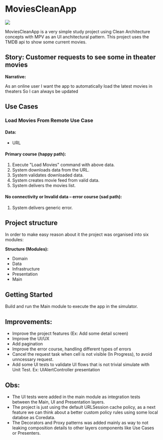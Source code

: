 # MoviesCleanApp

![](https://github.com/luizhammeli/MoviesCleanApp/workflows/CI-iOS/badge.svg)

MoviesCleanApp is a very simple study project using Clean Architecture concepts with MPV as an UI anchitectural pattern. This project uses the TMDB api to show some current movies.

## Story: Customer requests to see some in theater movies

**Narrative:**

As an online user
I want the app to automatically load the latest movies in theaters
So I can always be updated

## Use Cases

### Load Movies From Remote Use Case

#### Data:
- URL

#### Primary course (happy path):
1. Execute "Load Movies" command with above data.
2. System downloads data from the URL.
3. System validates downloaded data.
4. System creates movie feed from valid data.
5. System delivers the movies list.

#### No connectivity or Invalid data – error course (sad path):
1. System delivers generic error.

## Project structure

In order to make easy reason about it the project was organised into six modules:

**Structure (Modules):**

- Domain
- Data
- Infrastructure
- Presentation
- Main

## Getting Started
Build and run the Main module to execute the app in the simulator.

## Improvements:

- Improve the project features (Ex: Add some detail screen)
- Improve the UI/UX
- Add pagination
- Improve the error course, handling different types of errors
- Cancel the request task when cell is not visible (In Progress), to avoid unncessary request.
- Add some UI tests to validate UI flows that is not trivial simulate with Unit Test. Ex: UIAlertController presentation

## Obs:
- The UI tests were added in the main module as integration tests between the Main, UI and Presentation layers.
- The project is just using the default URLSession cache policy, as a next feature we can think about a better custom policy rules using some local databse as Coredata.
- The Decorators and Proxy patterns was added mainly as way to not leaking composition details to other layers components like Use Cases or Presenters.

